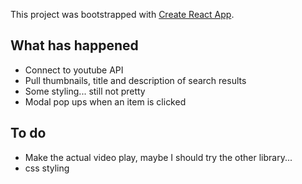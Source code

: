 This project was bootstrapped with [Create React App](https://github.com/facebookincubator/create-react-app).

## What has happened
- Connect to youtube API
- Pull thumbnails, title and description of search results
- Some styling... still not pretty
- Modal pop ups when an item is clicked

## To do
- Make the actual video play, maybe I should try the other library...
- css styling
